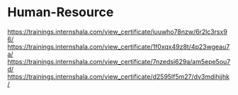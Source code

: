 # Human-Resource
https://trainings.internshala.com/view_certificate/iuuwho78nzw/6r2lc3rsx96/
https://trainings.internshala.com/view_certificate/1f0xqx49z8t/4p23wgeau7a/
https://trainings.internshala.com/view_certificate/7nzedsi629a/am5epe5ou7d/
https://trainings.internshala.com/view_certificate/d2595lf5m27/dv3mdihjjhk/
